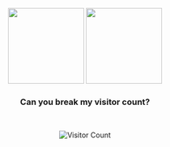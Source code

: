 <div align="center">

<br/>
<img height="150px" src="https://github-readme-stats.vercel.app/api/top-langs/?username=TalCrypto&layout=compact&theme=dracula&private=true">
<img height="150px" src="https://github-readme-stats.vercel.app/api?username=TalCrypto&show_icons=true&theme=dracula&count_private=true&private=true">
<br/>

### Can you break my visitor count?

<br />

![Visitor Count](https://profile-counter.glitch.me/TalCrypto/count.svg)

</div>
